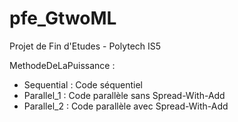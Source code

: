 # pfe_GtwoML
Projet de Fin d'Etudes - Polytech IS5

MethodeDeLaPuissance :
- Sequential : Code séquentiel
- Parallel_1 : Code parallèle sans Spread-With-Add
- Parallel_2 : Code parallèle avec Spread-With-Add
